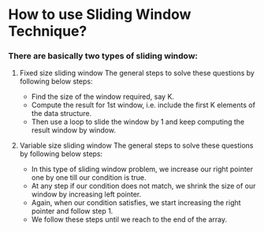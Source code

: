 # How to use Sliding Window Technique?

### There are basically two types of sliding window:

1. Fixed size sliding window
   The general steps to solve these questions by following below steps:

   - Find the size of the window required, say K.
   - Compute the result for 1st window, i.e. include the first K elements of the data structure.
   - Then use a loop to slide the window by 1 and keep computing the result window by window.

2. Variable size sliding window
   The general steps to solve these questions by following below steps:
   - In this type of sliding window problem, we increase our right pointer one by one till our condition is true.
   - At any step if our condition does not match, we shrink the size of our window by increasing left pointer.
   - Again, when our condition satisfies, we start increasing the right pointer and follow step 1.
   - We follow these steps until we reach to the end of the array.
